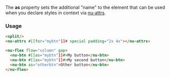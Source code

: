 The **as** property sets the additional "name" to the element that can be used when you declare styles in context via [nu-attrs](../elements/nu-attrs.md).

### Usage

```html
<split/>
<nu-attrs #[[for="mybtn"]]# special padding="2x 4x"></nu-attrs>

<nu-flex flow="column" gap>
  <nu-btn #[[as="mybtn"]]#>My button</nu-btn>
  <nu-btn #[[as="mybtn"]]#>My second button</nu-btn>
  <nu-btn as="otherbtn">Other button</nu-btn>
</nu-flex>
```
